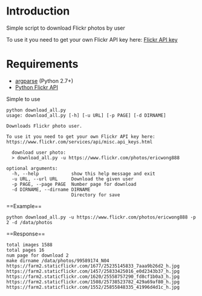 # Introduction
Simple script to download Flickr photos by user

To use it you need to get your own Flickr API key here: [Flickr API key](https://www.flickr.com/services/api/misc.api_keys.html)

Requirements
============

* [argparse](http://docs.python.org/2.7/library/argparse.html) (Python 2.7+)
* [Python Flickr API](https://github.com/alexis-mignon/python-flickr-api/)


Simple to use

```
python download_all.py 
usage: download_all.py [-h] [-u URL] [-p PAGE] [-d DIRNAME]

Downloads Flickr photo user.

To use it you need to get your own Flickr API key here:
https://www.flickr.com/services/api/misc.api_keys.html

  download user photo:
  > download_all.py -u https://www.flickr.com/photos/ericwong888

optional arguments:
  -h, --help            show this help message and exit
  -u URL, --url URL     Download the given user
  -p PAGE, --page PAGE  Number page for download
  -d DIRNAME, --dirname DIRNAME
                        Directory for save
```

==Example==
```
python download_all.py -u https://www.flickr.com/photos/ericwong888 -p 2 -d /data/photos
```

==Response==

```
total images 1588
total pages 16
num page for download 2
make dirname /data/photos/99589174_N04
https://farm2.staticflickr.com/1677/25235145833_7aaa9b26d2_h.jpg
https://farm2.staticflickr.com/1457/25833425016_e0d2343b37_h.jpg
https://farm2.staticflickr.com/1620/25558757290_fd8cf1b0a3_h.jpg
https://farm2.staticflickr.com/1508/25738523782_429a69af80_h.jpg
https://farm2.staticflickr.com/1552/25855848335_41996d4d1c_h.jpg
```
